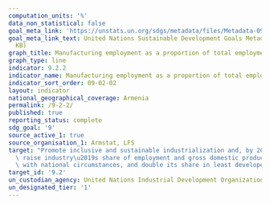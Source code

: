 ```yaml
---
computation_units: '%'
data_non_statistical: false
goal_meta_link: 'https://unstats.un.org/sdgs/metadata/files/Metadata-09-02-02.pdf '
goal_meta_link_text: United Nations Sustainable Development Goals Metadata (PDF 323
  KB)
graph_title: Manufacturing employment as a proportion of total employment
graph_type: line
indicator: 9.2.2
indicator_name: Manufacturing employment as a proportion of total employment
indicator_sort_order: 09-02-02
layout: indicator
national_geographical_coverage: Armenia
permalink: /9-2-2/
published: true
reporting_status: complete
sdg_goal: '9'
source_active_1: true
source_organisation_1: Armstat, LFS
target: "Promote inclusive and sustainable industrialization and, by 2030, significantly\
  \ raise industry\u2019s share of employment and gross domestic product, in line\
  \ with national circumstances, and double its share in least developed countries"
target_id: '9.2'
un_custodian_agency: United Nations Industrial Development Organization (UNIDO)
un_designated_tier: '1'
---
```

